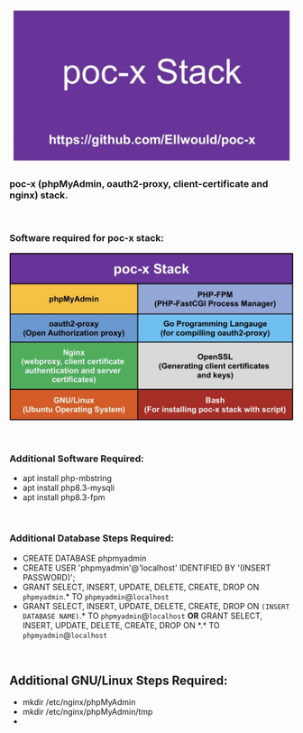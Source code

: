 ![image](https://github.com/Ellwould/poc-x/blob/main/etc/logo.jpeg)

### poc-x (phpMyAdmin, oauth2-proxy, client-certificate and nginx) stack.

<br>

### Software required for poc-x stack:

![image](https://github.com/Ellwould/poc-x/blob/main/poc-x_software.jpeg)

<br>

### Additional Software Required:

- apt install php-mbstring
- apt install php8.3-mysqli
- apt install php8.3-fpm

<br>

### Additional Database Steps Required:

- CREATE DATABASE phpmyadmin
- CREATE USER 'phpmyadmin'@'localhost' IDENTIFIED BY '(INSERT PASSWORD)';
- GRANT SELECT, INSERT, UPDATE, DELETE, CREATE, DROP ON `phpmyadmin`.* TO `phpmyadmin`@`localhost`
- GRANT SELECT, INSERT, UPDATE, DELETE, CREATE, DROP ON `(INSERT DATABASE NAME)`.* TO `phpmyadmin`@`localhost` <b>OR</b> GRANT SELECT, INSERT, UPDATE, DELETE, CREATE, DROP ON \*.\* TO `phpmyadmin`@`localhost`

<br>

## Additional GNU/Linux Steps Required:

- mkdir /etc/nginx/phpMyAdmin
- mkdir /etc/nginx/phpMyAdmin/tmp
- 
